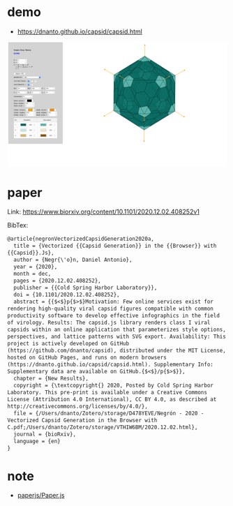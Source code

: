 # demo

- https://dnanto.github.io/capsid/capsid.html

![screenshot.png](screenshot.png)

# paper

Link:
https://www.biorxiv.org/content/10.1101/2020.12.02.408252v1

BibTex:
```
@article{negronVectorizedCapsidGeneration2020a,
  title = {Vectorized {{Capsid Generation}} in the {{Browser}} with {{Capsid}}.Js},
  author = {Negr{\'o}n, Daniel Antonio},
  year = {2020},
  month = dec,
  pages = {2020.12.02.408252},
  publisher = {{Cold Spring Harbor Laboratory}},
  doi = {10.1101/2020.12.02.408252},
  abstract = {{$<$}p{$>$}Motivation: Few online services exist for rendering high-quality viral capsid figures compatible with common productivity software to develop effective infographics in the field of virology. Results: The capsid.js library renders class I viral capsids within an online application that parameterizes style options, perspectives, and lattice patterns with SVG export. Availability: This project is actively developed on GitHub (https://github.com/dnanto/capsid), distributed under the MIT License, hosted on GitHub Pages, and runs on modern browsers (https://dnanto.github.io/capsid/capsid.html). Supplementary Info: Supplementary data are available on GitHub.{$<$}/p{$>$}},
  chapter = {New Results},
  copyright = {\textcopyright{} 2020, Posted by Cold Spring Harbor Laboratory. This pre-print is available under a Creative Commons License (Attribution 4.0 International), CC BY 4.0, as described at http://creativecommons.org/licenses/by/4.0/},
  file = {/Users/dnanto/Zotero/storage/D478YEVE/Negrón - 2020 - Vectorized Capsid Generation in the Browser with C.pdf;/Users/dnanto/Zotero/storage/VTHIW6BM/2020.12.02.html},
  journal = {bioRxiv},
  language = {en}
}
```

# note

- [paperjs/Paper.js](https://github.com/paperjs/paper.js/blob/develop/LICENSE.txt)

